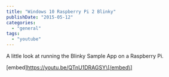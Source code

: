 ```yaml
---
title: "Windows 10 Raspberry Pi 2 Blinky"
publishDate: "2015-05-12"
categories: 
  - "general"
tags: 
  - "youtube"
---
```


A little look at running the Blinky Sample App on a Raspberry Pi.

\[embed\]https://youtu.be/QTnU1DRAGSY\[/embed\]
